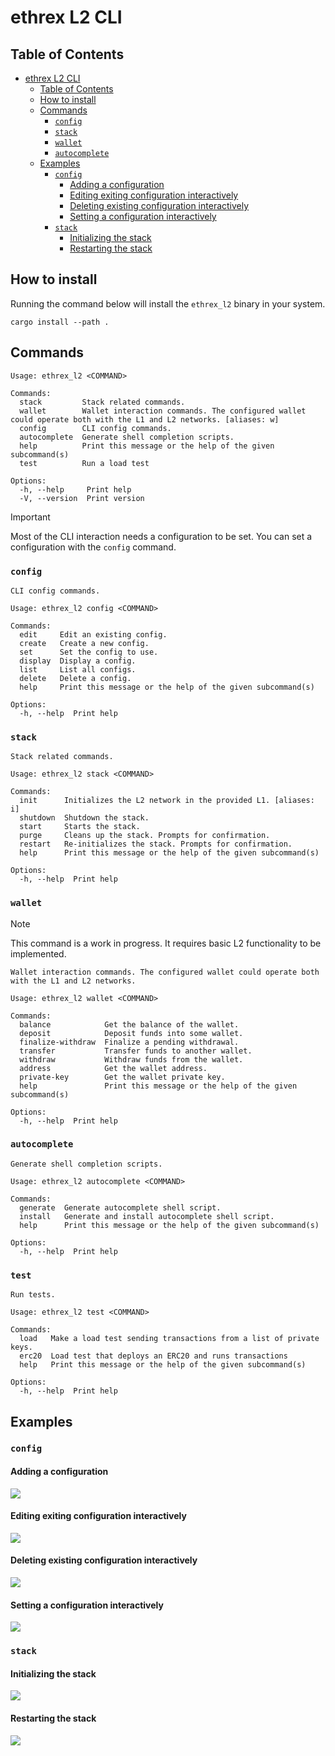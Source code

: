# ethrex L2 CLI

## Table of Contents

- [ethrex L2 CLI](#ethrex-l2-cli)
  - [Table of Contents](#table-of-contents)
  - [How to install](#how-to-install)
  - [Commands](#commands)
    - [`config`](#config)
    - [`stack`](#stack)
    - [`wallet`](#wallet)
    - [`autocomplete`](#autocomplete)
  - [Examples](#examples)
    - [`config`](#config-1)
      - [Adding a configuration](#adding-a-configuration)
      - [Editing exiting configuration interactively](#editing-exiting-configuration-interactively)
      - [Deleting existing configuration interactively](#deleting-existing-configuration-interactively)
      - [Setting a configuration interactively](#setting-a-configuration-interactively)
    - [`stack`](#stack-1)
      - [Initializing the stack](#initializing-the-stack)
      - [Restarting the stack](#restarting-the-stack)

## How to install

Running the command below will install the `ethrex_l2` binary in your system.

```
cargo install --path .
```

## Commands

```
Usage: ethrex_l2 <COMMAND>

Commands:
  stack         Stack related commands.
  wallet        Wallet interaction commands. The configured wallet could operate both with the L1 and L2 networks. [aliases: w]
  config        CLI config commands.
  autocomplete  Generate shell completion scripts.
  help          Print this message or the help of the given subcommand(s)
  test          Run a load test

Options:
  -h, --help     Print help
  -V, --version  Print version
```

> [!IMPORTANT]
> Most of the CLI interaction needs a configuration to be set. You can set a configuration with the `config` command.

### `config`

```
CLI config commands.

Usage: ethrex_l2 config <COMMAND>

Commands:
  edit     Edit an existing config.
  create   Create a new config.
  set      Set the config to use.
  display  Display a config.
  list     List all configs.
  delete   Delete a config.
  help     Print this message or the help of the given subcommand(s)

Options:
  -h, --help  Print help
```

### `stack`

```
Stack related commands.

Usage: ethrex_l2 stack <COMMAND>

Commands:
  init      Initializes the L2 network in the provided L1. [aliases: i]
  shutdown  Shutdown the stack.
  start     Starts the stack.
  purge     Cleans up the stack. Prompts for confirmation.
  restart   Re-initializes the stack. Prompts for confirmation.
  help      Print this message or the help of the given subcommand(s)

Options:
  -h, --help  Print help
```

### `wallet`

> [!NOTE]
> This command is a work in progress. It requires basic L2 functionality to be implemented.

```
Wallet interaction commands. The configured wallet could operate both with the L1 and L2 networks.

Usage: ethrex_l2 wallet <COMMAND>

Commands:
  balance            Get the balance of the wallet.
  deposit            Deposit funds into some wallet.
  finalize-withdraw  Finalize a pending withdrawal.
  transfer           Transfer funds to another wallet.
  withdraw           Withdraw funds from the wallet.
  address            Get the wallet address.
  private-key        Get the wallet private key.
  help               Print this message or the help of the given subcommand(s)

Options:
  -h, --help  Print help
```

### `autocomplete`

```
Generate shell completion scripts.

Usage: ethrex_l2 autocomplete <COMMAND>

Commands:
  generate  Generate autocomplete shell script.
  install   Generate and install autocomplete shell script.
  help      Print this message or the help of the given subcommand(s)

Options:
  -h, --help  Print help
```

### `test`

```
Run tests.

Usage: ethrex_l2 test <COMMAND>

Commands:
  load   Make a load test sending transactions from a list of private keys.
  erc20  Load test that deploys an ERC20 and runs transactions
  help   Print this message or the help of the given subcommand(s)

Options:
  -h, --help  Print help
```

## Examples

### `config`

#### Adding a configuration

![](./assets/config_create.cast.gif)

#### Editing exiting configuration interactively

![](./assets/config_edit.cast.gif)


#### Deleting existing configuration interactively

![](./assets/config_delete.cast.gif)

#### Setting a configuration interactively

![](./assets/config_set.cast.gif)

### `stack`

#### Initializing the stack

![](./assets/stack_init.cast.gif)

#### Restarting the stack

![](./assets/stack_restart.cast.gif)
